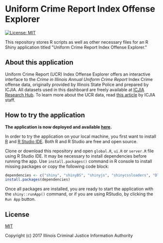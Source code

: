 # Uniform Crime Report Index Offense Explorer

[![License: MIT](https://img.shields.io/badge/License-MIT-yellow.svg)](https://opensource.org/licenses/MIT)

This repository stores R scripts as well as other necessary files for an R Shiny application titled "Uniform Crime Report Index Offense Explorer."

## About this application

Uniform Crime Report (UCR) Index Offense Explorer offers an interactive interface to the _Crime in Illinois Annual Uniform Crime Report_ Index Crime offense data, originally provided by Illinois State Police and prepared by ICJIA. All datasets used in this dashboard are freely available at [ICJIA Research Hub](http://icjia.illinois.gov/researchhub/datasets). To learn more about the UCR data, read [this article](http://icjia.illinois.gov/researchhub/articles/about-uniform-crime-reporting-program-data) by ICJIA staff.

## How to try the application

**The application is now deployed and available [here](http://app.icjia.cloud/app/ucr-index-offense-explorer).**

In order to try the application on your local machine, you first want to install [R](https://cran.r-project.org/mirrors.html) and [R Studio IDE](https://www.rstudio.com/products/rstudio/download/). Both R and R Studio are free and open source.

Clone or download this repository and open `global.R`, `ui.R` or `server.R` file using R Studio IDE. It may be necessary to install dependencies before running the app. Use `install.packages()` command in R console to install missing packages or copy the following code block:

```r
dependencies <- c("shiny", "shinyBS", "shinyjs", "shinycssloaders", "DT", "leaflet", "highcharter", "dplyr", "tidyr")
install.packages(dependencies)
```

Once all packages are installed, you are ready to start the application with the `shiny::runApp()` command, or if you are using RStudio, by clicking the `Run App` button.

## License

[MIT](http://opensource.org/licenses/MIT)

Copyright (c) 2017 Illinois Criminal Justice Information Authority
